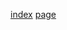 [index](https://grzegorzpokorski.github.io/2022-luty-wegiel/index.html)
[page](https://grzegorzpokorski.github.io/2022-luty-wegiel/page.html)